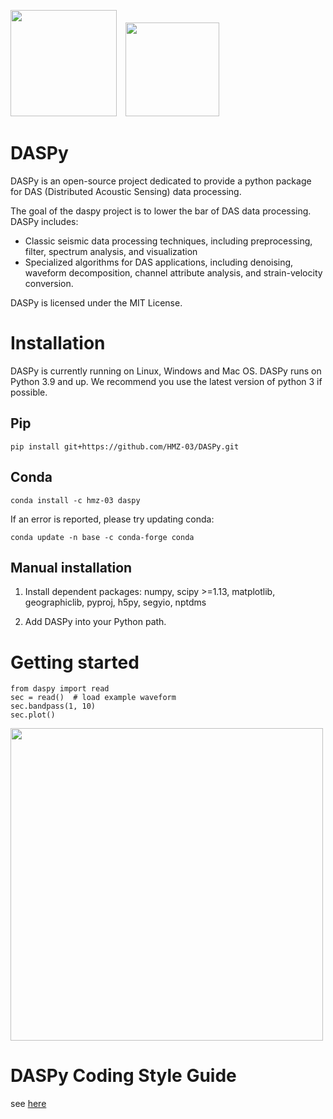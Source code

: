 <img src="https://raw.githubusercontent.com/HMZ-03/DASPy/main/website/USTC.svg" height="170" />&emsp;<img src="https://raw.githubusercontent.com/HMZ-03/DASPy/main/website/DAMS.png" height="150" />


# DASPy

DASPy is an open-source project dedicated to provide a python package for DAS (Distributed Acoustic Sensing) data processing.

The goal of the daspy project is to lower the bar of DAS data processing. DASPy includes:
* Classic seismic data processing techniques, including preprocessing, filter, spectrum analysis, and visualization
* Specialized algorithms for DAS applications, including denoising, waveform decomposition, channel attribute analysis, and strain-velocity conversion. 

DASPy is licensed under the MIT License.

# Installation
DASPy is currently running on Linux, Windows and Mac OS.
DASPy runs on Python 3.9 and up. We recommend you use the latest version of python 3 if possible.

## Pip
```
pip install git+https://github.com/HMZ-03/DASPy.git
```

## Conda
```
conda install -c hmz-03 daspy
```

If an error is reported, please try updating conda:

```
conda update -n base -c conda-forge conda
```

## Manual installation
1. Install dependent packages: numpy, scipy >=1.13, matplotlib, geographiclib, pyproj, h5py, segyio, nptdms

2. Add DASPy into your Python path.

# Getting started
```
from daspy import read
sec = read()  # load example waveform
sec.bandpass(1, 10)
sec.plot()
```
<img src="https://raw.githubusercontent.com/HMZ-03/DASPy/main/website/waveform.png" height="500" />

# DASPy Coding Style Guide
see [here](CodingStyleGuide.md)